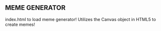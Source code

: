 ## MEME GENERATOR ##
index.html to load meme generator!
Utilizes the Canvas object in HTML5 to create memes!